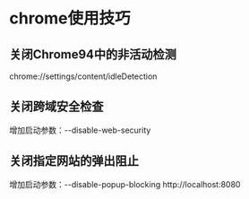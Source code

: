 # chrome使用技巧

## 关闭Chrome94中的非活动检测

chrome://settings/content/idleDetection

## 关闭跨域安全检查

增加启动参数：--disable-web-security

## 关闭指定网站的弹出阻止

增加启动参数：--disable-popup-blocking http://localhost:8080